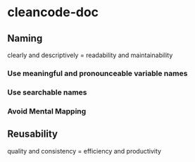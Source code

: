 # cleancode-doc

## Naming

clearly and descriptively = readability and maintainability

### Use meaningful and pronounceable variable names
### Use searchable names
### Avoid Mental Mapping

## Reusability

quality and consistency = efficiency and productivity

